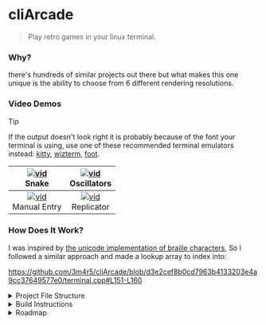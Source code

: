 # cliArcade
> Play retro games in your linux terminal.
### Why?
there's hundreds of similar projects out there but what makes this one unique is the ability to choose from 6 different rendering resolutions.
### Video Demos
> [!TIP]
> If the output doesn't look right it is probably because of the font your terminal is using, use one of these recommended terminal emulators instead: [kitty](https://sw.kovidgoyal.net/kitty), [wizterm](https://wezfurlong.org/wezterm), [foot](https://codeberg.org/dnkl/foot).

|[![vid](https://img.youtube.com/vi/ZEhrxV3D07o/default.jpg)](https://youtu.be/ZEhrxV3D07o)<br>Snake|[![vid](https://img.youtube.com/vi/YGyJRs-reIk/default.jpg)](https://youtu.be/YGyJRs-reIk)<br>Oscillators|
|:-:|:-:|
|[![vid](https://img.youtube.com/vi/GkgLRtLd3XY/default.jpg)](https://youtu.be/GkgLRtLd3XY)<br>Manual Entry|[![vid](https://img.youtube.com/vi/2-pmjYV7ReA/default.jpg)](https://youtu.be/2-pmjYV7ReA)<br>Replicator
### How Does It Work?
I was inspired by [the unicode implementation of braille characters](https://en.wikipedia.org/wiki/Braille_Patterns), So I followed a similar approach and made a lookup array to index into:

https://github.com/3m4r5/cliArcade/blob/d3e2cef8b0cd7963b4133203e4a9cc37649577e0/terminal.cpp#L151-L160

<details><summary>Project File Structure</summary>

> [!NOTE]
> The entire project results in a single object file because this project is small and the compile time is not an issue.

```
cliArcade
 ├─README.md
 ├─main.cpp
 ├─terminal.cpp          // Utilities for interacting with the terminal.
 ├─baseMenu.cpp          // A base class for creating a selection menu.
 ├─mainMenu.cpp          // A menu for choosing the game.
 ├─resolutionMenu.cpp    // A menu for choosing the resolution.
 ├─games.h               // Included games.
 └─games
    ├─snake
    │  └─snake.cpp
    └─gameOfLife
       ├─gameOfLife.cpp
       ├─patternMenu.cpp // A menu to choose pattern importing method.
       ├─fileMenu.cpp    // A file filter and picker.
       ├─formatMenu.cpp  // A menu for choosing the input format.
       ├─decode.cpp      // Methods for decoding pattern formats.
       └─pattern_files/
```
</details><details><summary>Build Instructions</summary>

\
1- Download the source code:
```sh
wget https://github.com/3m4r5/cliArcade/archive/refs/heads/main.zip
```
2- unzip the downloaded file:
```sh
unzip main.zip
```
and optionally remove the compressed archive:
```sh
rm main.zip
```
3- cd into the main directory:
```sh
cd cliArcade-main/
```
4- compile:
```sh
g++ main.cpp -o cliArcade
```
or
```sh
clang++ main.cpp -o cliArcade
```
5- run the executable:
```sh
./cliArcade
```
</details><details><summary>Roadmap</summary>

Here's several improvements that could be made:
- Support more platforms (windows, macos).
- Add more games like tetris or pacman.
- Support more [file formats](https://conwaylife.com/wiki/File_formats):
- [x] .cells
- [x] .rle
- [ ] life 1.05
- [ ] life 1.06
- [ ] apgcode
- [ ] .mc
- [ ] .mcl
- [ ] .plf
- [ ] .l
- [ ] .rule

- [store neighbors count for each cell](https://youtu.be/dAfWKmKF34).
- Add support for color theming using ansii escape codes.
- Utilize the gpu for parallelization.
</details>
